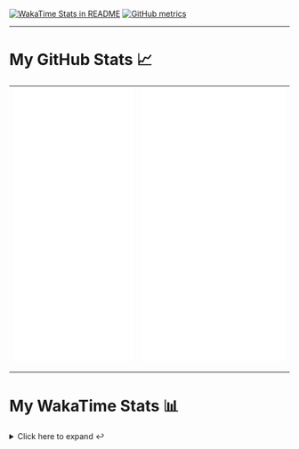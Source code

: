 [![WakaTime Stats in README](https://github.com/LOsioChico/LOsioChico/actions/workflows/waka.yml/badge.svg)](https://github.com/LOsioChico/LOsioChico/actions/workflows/waka.yml) [![GitHub metrics](https://github.com/LOsioChico/LOsioChico/actions/workflows/metrics.yml/badge.svg)](https://github.com/LOsioChico/LOsioChico/actions/workflows/metrics.yml)

---

# My GitHub Stats 📈

| ![](./assets/metrics.svg) | ![](./assets/metrics2.svg) |
| ------------------------- | -------------------------- |

---

# My WakaTime Stats 📊

<details>
<summary>Click here to expand ↩️</summary>
<br>

<!--START_SECTION:waka-->
![Code Time](http://img.shields.io/badge/Code%20Time-2%2C423%20hrs%2031%20mins-blue)

![Lines of code](https://img.shields.io/badge/From%20Hello%20World%20I%27ve%20Written-487.1%20thousand%20lines%20of%20code-blue)

**🐱 My GitHub Data** 

> 📦 718.0 kB Used in GitHub's Storage 
 > 
> 🏆 368 Contributions in the Year 2025
 > 
> 🚫 Not Opted to Hire
 > 
> 📜 31 Public Repositories 
 > 
> 🔑 38 Private Repositories 
 > 
**I'm a Night 🦉** 

```text
🌞 Morning                739 commits         ████░░░░░░░░░░░░░░░░░░░░░   15.24 % 
🌆 Daytime                1561 commits        ████████░░░░░░░░░░░░░░░░░   32.19 % 
🌃 Evening                1649 commits        ████████░░░░░░░░░░░░░░░░░   34.00 % 
🌙 Night                  901 commits         █████░░░░░░░░░░░░░░░░░░░░   18.58 % 
```
📅 **I'm Most Productive on Thursday** 

```text
Monday                   617 commits         ███░░░░░░░░░░░░░░░░░░░░░░   12.72 % 
Tuesday                  745 commits         ████░░░░░░░░░░░░░░░░░░░░░   15.36 % 
Wednesday                593 commits         ███░░░░░░░░░░░░░░░░░░░░░░   12.23 % 
Thursday                 927 commits         █████░░░░░░░░░░░░░░░░░░░░   19.11 % 
Friday                   746 commits         ████░░░░░░░░░░░░░░░░░░░░░   15.38 % 
Saturday                 771 commits         ████░░░░░░░░░░░░░░░░░░░░░   15.90 % 
Sunday                   451 commits         ██░░░░░░░░░░░░░░░░░░░░░░░   09.30 % 
```


📊 **This Week I Spent My Time On** 

```text
💬 Programming Languages: 
Scala                    8 hrs 43 mins       ██████████████████░░░░░░░   71.50 % 
Other                    57 mins             ██░░░░░░░░░░░░░░░░░░░░░░░   07.87 % 
Smithy                   46 mins             ██░░░░░░░░░░░░░░░░░░░░░░░   06.38 % 
XML                      39 mins             █░░░░░░░░░░░░░░░░░░░░░░░░   05.37 % 
Python                   24 mins             █░░░░░░░░░░░░░░░░░░░░░░░░   03.35 % 
```

**I Mostly Code in TypeScript** 

```text
TypeScript               34 repos            ████████████░░░░░░░░░░░░░   50.00 % 
JavaScript               7 repos             ███░░░░░░░░░░░░░░░░░░░░░░   10.29 % 
Astro                    5 repos             ██░░░░░░░░░░░░░░░░░░░░░░░   07.35 % 
Python                   3 repos             █░░░░░░░░░░░░░░░░░░░░░░░░   04.41 % 
Jupyter Notebook         1 repo              ░░░░░░░░░░░░░░░░░░░░░░░░░   01.47 % 
```




 Last Updated on 12/10/2025 01:09:16 UTC
<!--END_SECTION:waka-->

## </details>
